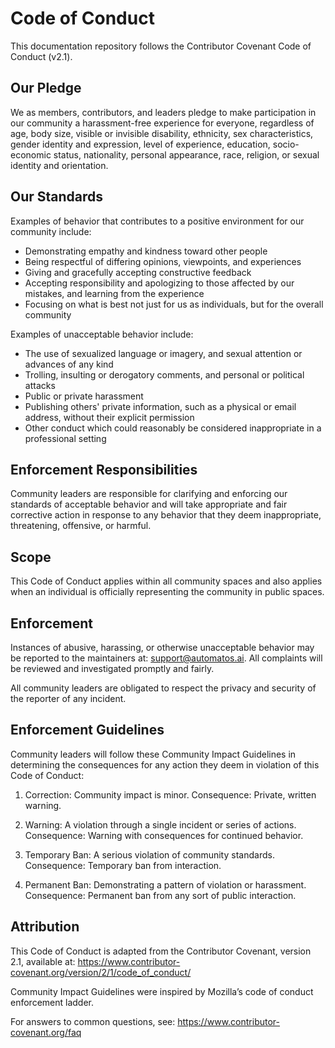 # Code of Conduct

This documentation repository follows the Contributor Covenant Code of Conduct (v2.1).

## Our Pledge
We as members, contributors, and leaders pledge to make participation in our
community a harassment-free experience for everyone, regardless of age, body
size, visible or invisible disability, ethnicity, sex characteristics, gender
identity and expression, level of experience, education, socio-economic status,
nationality, personal appearance, race, religion, or sexual identity
and orientation.

## Our Standards
Examples of behavior that contributes to a positive environment for our
community include:

- Demonstrating empathy and kindness toward other people
- Being respectful of differing opinions, viewpoints, and experiences
- Giving and gracefully accepting constructive feedback
- Accepting responsibility and apologizing to those affected by our mistakes,
  and learning from the experience
- Focusing on what is best not just for us as individuals, but for the
  overall community

Examples of unacceptable behavior include:

- The use of sexualized language or imagery, and sexual attention or advances of any kind
- Trolling, insulting or derogatory comments, and personal or political attacks
- Public or private harassment
- Publishing others' private information, such as a physical or email address, without their explicit permission
- Other conduct which could reasonably be considered inappropriate in a professional setting

## Enforcement Responsibilities
Community leaders are responsible for clarifying and enforcing our standards of
acceptable behavior and will take appropriate and fair corrective action in
response to any behavior that they deem inappropriate, threatening, offensive,
or harmful.

## Scope
This Code of Conduct applies within all community spaces and also applies when
an individual is officially representing the community in public spaces.

## Enforcement
Instances of abusive, harassing, or otherwise unacceptable behavior may be
reported to the maintainers at: support@automatos.ai. All complaints will be
reviewed and investigated promptly and fairly.

All community leaders are obligated to respect the privacy and security of the
reporter of any incident.

## Enforcement Guidelines
Community leaders will follow these Community Impact Guidelines in determining
the consequences for any action they deem in violation of this Code of Conduct:

1) Correction: Community impact is minor. Consequence: Private, written warning.

2) Warning: A violation through a single incident or series of actions. Consequence: Warning with consequences for continued behavior.

3) Temporary Ban: A serious violation of community standards. Consequence: Temporary ban from interaction.

4) Permanent Ban: Demonstrating a pattern of violation or harassment. Consequence: Permanent ban from any sort of public interaction.

## Attribution
This Code of Conduct is adapted from the Contributor Covenant, version 2.1,
available at: https://www.contributor-covenant.org/version/2/1/code_of_conduct/

Community Impact Guidelines were inspired by Mozilla’s code of conduct enforcement ladder.

For answers to common questions, see: https://www.contributor-covenant.org/faq



